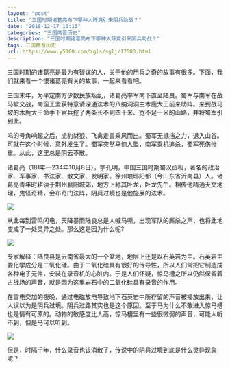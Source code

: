 ```yaml
---
layout: "post"
title: "三国时期诸葛亮布下哪种大阵竟引来阴兵助战？"
date: "2018-12-17 16:15"
categories: "三国两晋历史"
description: "三国时期诸葛亮布下哪种大阵竟引来阴兵助战？"
tags: 三国两晋历史
url: https://www.y5000.com/zgls/sglj/17583.html
---
```






三国时期的诸葛亮是最为有智谋的人，关于他的用兵之奇的故事有很多。下面，我们就来看一个恨诸葛亮有关的故事，一起来看看吧。

三国末年，为平定南方少数民族叛乱，诸葛亮率军南下直至陆良。蜀军与南军在战马坡交战，南蛮王孟获特意请深通法术的八纳洞洞主木鹿大王前来助阵。来到战马坡的木鹿大王命手下官兵挖了两条长不到四十米、宽不足一米的山路，并将蜀军引到此。

呜的号角响起之后，虎豹豺狼、飞禽走兽乘风而出。蜀军无抵挡之力，退入山谷。可就在这个时候，意外发生了。蜀军突然马惊人坠，南军乘机追杀，蜀军死伤惨重。从此，这里总是阴云不散。

诸葛亮（181年—234年10月8日），字孔明，中国三国时期蜀汉丞相，著名的政治家、军事家、书法家、散文家、发明家。徐州琅琊阳都（今山东省沂南县）人。诸葛亮青年时耕读于荆州襄阳城郊，地方上称其卧龙，卧龙先生。相传他精通天文地理，鬼怪奇精，会布奇门法阵，阴兵过境也是他施展的法术。

![](https://img.y5000.com/uploads/allimg/170321/13314UZ5-0.jpg)

从此每到雷鸣闪电，天降暴雨陆良总是人喊马嘶，出现军队的厮杀之声，也将此地变成了一处灵异之处。那么这是因为什么呢?

![](https://img.y5000.com/uploads/allimg/170321/13314W0M-1.jpg)

专家解释：陆良县是云南省最大的一个盆地，地层上还是以石英岩为主。石英岩主要化学成分是二氧化硅。由于二氧化硅具有很好的传导性，所以人们常把它制造成各种电子元件，安装在录音机的心脏内。于是人们怀疑，惊马槽之所以仍然保留着古战场的声音，就是因为这里岩石中的二氧化硅具有录音的作用。

在雷电交加的夜晚，通过电磁放电导致地下石英岩中所存留的声音被播放出来，让人误以为是阴兵过境。阴兵过路其实也是这个原因。至于马为什么不敢进入惊马槽也是情有可原的。动物的敏感度比人高，惊马槽里有一些很微弱的声音，可能人听不到，但是马可以听到。

![](https://img.y5000.com/uploads/allimg/170321/13314U2C-2.jpg)

但是，时隔千年，什么录音也该消散了，传说中的阴兵过境到底是什么灵异现象呢？
